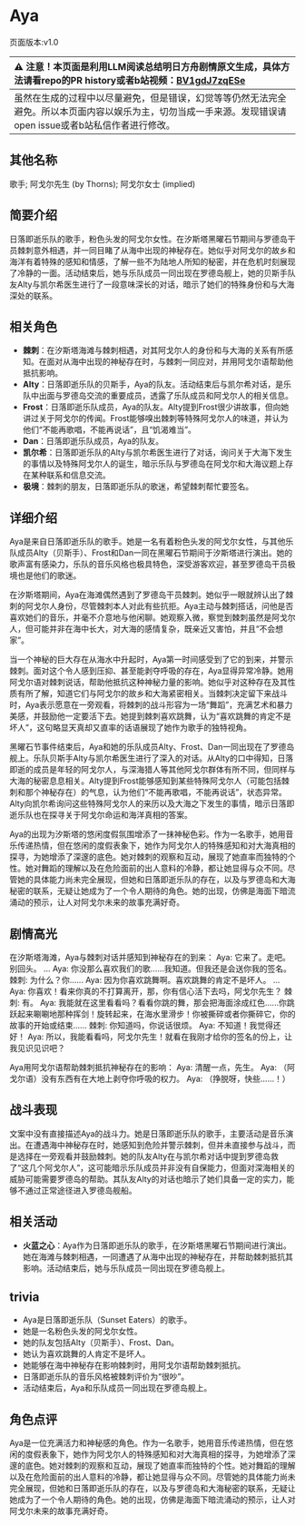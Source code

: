 # Aya
页面版本:v1.0
 

| :warning: 注意！本页面是利用LLM阅读总结明日方舟剧情原文生成，具体方法请看repo的PR history或者b站视频：[BV1gdJ7zqESe](https://www.bilibili.com/video/BV1gdJ7zqESe/)         |
|:----------------------------|
| 虽然在生成的过程中以尽量避免，但是错误，幻觉等等仍然无法完全避免。所以本页面内容以娱乐为主，切勿当成一手来源。发现错误请open issue或者b站私信作者进行修改。|



## 其他名称
歌手; 阿戈尔先生 (by Thorns); 阿戈尔女士 (implied)
## 简要介绍
日落即逝乐队的歌手，粉色头发的阿戈尔女性。在汐斯塔黑曜石节期间与罗德岛干员棘刺意外相遇，并一同目睹了从海中出现的神秘存在。她似乎对阿戈尔的故乡和海洋有着特殊的感知和情感，了解一些不为陆地人所知的秘密，并在危机时刻展现了冷静的一面。活动结束后，她与乐队成员一同出现在罗德岛舰上，她的贝斯手队友Alty与凯尔希医生进行了一段意味深长的对话，暗示了她们的特殊身份和与大海深处的联系。
## 相关角色
-   **棘刺**：在汐斯塔海滩与棘刺相遇，对其阿戈尔人的身份和与大海的关系有所感知。在面对从海中出现的神秘存在时，与棘刺一同应对，并用阿戈尔语帮助他抵抗影响。
-   **Alty**：日落即逝乐队的贝斯手，Aya的队友。活动结束后与凯尔希对话，是乐队中出面与罗德岛交流的重要成员，透露了乐队成员和阿戈尔人的相关信息。
-   **Frost**：日落即逝乐队成员，Aya的队友。Alty提到Frost很少讲故事，但向她讲过关于阿戈尔的传闻。Frost能够嗅出棘刺等特殊阿戈尔人的味道，并认为他们“不能再歌唱，不能再说话”，且“饥渴难当”。
-   **Dan**：日落即逝乐队成员，Aya的队友。
-   **凯尔希**：日落即逝乐队的Alty与凯尔希医生进行了对话，询问关于大海下发生的事情以及特殊阿戈尔人的诞生，暗示乐队与罗德岛在阿戈尔和大海议题上存在某种联系和信息交流。
-   **极境**：棘刺的朋友，日落即逝乐队的歌迷，希望棘刺帮忙要签名。
## 详细介绍
Aya是来自日落即逝乐队的歌手。她是一名有着粉色头发的阿戈尔女性，与其他乐队成员Alty（贝斯手）、Frost和Dan一同在黑曜石节期间于汐斯塔进行演出。她的歌声富有感染力，乐队的音乐风格也极具特色，深受游客欢迎，甚至罗德岛干员极境也是他们的歌迷。

在汐斯塔期间，Aya在海滩偶然遇到了罗德岛干员棘刺。她似乎一眼就辨认出了棘刺的阿戈尔人身份，尽管棘刺本人对此有些抗拒。Aya主动与棘刺搭话，问他是否喜欢她们的音乐，并毫不介意地与他闲聊。她观察入微，察觉到棘刺虽然是阿戈尔人，但可能并非在海中长大，对大海的感情复杂，既亲近又害怕，并且“不会想家”。

当一个神秘的巨大存在从海水中升起时，Aya第一时间感受到了它的到来，并警示棘刺。面对这个令人感到压抑、甚至能剥夺呼吸的存在，Aya显得异常冷静。她用阿戈尔语对棘刺说话，帮助他抵抗这种神秘力量的影响。她似乎对这种存在及其性质有所了解，知道它们与阿戈尔的故乡和大海紧密相关。当棘刺决定留下来战斗时，Aya表示愿意在一旁观看，将棘刺的战斗形容为一场“舞蹈”，充满艺术和暴力美感，并鼓励他一定要活下去。她提到棘刺喜欢跳舞，认为“喜欢跳舞的肯定不是坏人”，这句略显天真却又直率的话语展现了她作为歌手的独特视角。

黑曜石节事件结束后，Aya和她的乐队成员Alty、Frost、Dan一同出现在了罗德岛舰上。乐队贝斯手Alty与凯尔希医生进行了深入的对话。从Alty的口中得知，日落即逝的成员是年轻的阿戈尔人，与深海猎人等其他阿戈尔群体有所不同，但同样与大海的秘密息息相关。Alty提到Frost能够感知到某些特殊阿戈尔人（可能包括棘刺和那个神秘存在）的气息，认为他们“不能再歌唱，不能再说话”，状态异常。Alty向凯尔希询问这些特殊阿戈尔人的来历以及大海之下发生的事情，暗示日落即逝乐队也在探寻关于阿戈尔命运和海洋真相的答案。

Aya的出现为汐斯塔的悠闲度假氛围增添了一抹神秘色彩。作为一名歌手，她用音乐传递热情，但在悠闲的度假表象下，她作为阿戈尔人的特殊感知和对大海真相的探寻，为她增添了深邃的底色。她对棘刺的观察和互动，展现了她直率而独特的个性。她对舞蹈的理解以及在危险面前的出人意料的冷静，都让她显得与众不同。尽管她的具体能力尚未完全展现，但她和日落即逝乐队的存在，以及与罗德岛和大海秘密的联系，无疑让她成为了一个令人期待的角色。她的出现，仿佛是海面下暗流涌动的预示，让人对阿戈尔未来的故事充满好奇。
## 剧情高光
在汐斯塔海滩，Aya与棘刺对话并感知到神秘存在的到来：
Aya: 它来了。走吧。别回头。
...
Aya: 你没那么喜欢我们的歌......我知道。但我还是会送你我的签名。
棘刺: 为什么？你......
Aya: 因为你喜欢跳舞啊。喜欢跳舞的肯定不是坏人。
...
Aya: 你喜欢！看来你真的不打算离开，那，你有信心活下去吗，阿戈尔先生？
棘刺: 有。
Aya: 我能就在这里看看吗？看看你跳的舞，那会把海面涂成红色......你跳跃起来唰唰地那种挥剑！旋转起来，在海水里滑步！你被撕碎或者你撕碎它，你的故事的开始或结束......
棘刺: 你知道吗，你说话很烦。
Aya: 不知道！我觉得还好！
Aya: 所以，我能看看吗，阿戈尔先生！就看在我刚才给你的签名的份上，让我见识见识吧？

Aya用阿戈尔语帮助棘刺抵抗神秘存在的影响：
Aya: 清醒一点，先生。
Aya: （阿戈尔语）没有东西有在大地上剥夺你呼吸的权力。
Aya: （挣脱呀，快些......！）
## 战斗表现
文案中没有直接描述Aya的战斗力。她是日落即逝乐队的歌手，主要活动是音乐演出。在遭遇海中神秘存在时，她感知到危险并警示棘刺，但并未直接参与战斗，而是选择在一旁观看并鼓励棘刺。她的队友Alty在与凯尔希对话中提到罗德岛救了“这几个阿戈尔人”，这可能暗示乐队成员并非没有自保能力，但面对深海相关的威胁可能需要罗德岛的帮助。其队友Alty的对话也暗示了她们具备一定的实力，能够不通过正常途径进入罗德岛舰船。
## 相关活动
-   **火蓝之心**：Aya作为日落即逝乐队的歌手，在汐斯塔黑曜石节期间进行演出。她在海滩与棘刺相遇，一同遭遇了从海中出现的神秘存在，并帮助棘刺抵抗其影响。活动结束后，她与乐队成员一同出现在罗德岛舰上。
## trivia
*   Aya是日落即逝乐队（Sunset Eaters）的歌手。
*   她是一名粉色头发的阿戈尔女性。
*   她的队友包括Alty（贝斯手）、Frost、Dan。
*   她认为喜欢跳舞的人肯定不是坏人。
*   她能够在海中神秘存在影响棘刺时，用阿戈尔语帮助棘刺抵抗。
*   日落即逝乐队的音乐风格被棘刺评价为“很吵”。
*   活动结束后，Aya和乐队成员一同出现在罗德岛舰上。
## 角色点评
Aya是一位充满活力和神秘感的角色。作为一名歌手，她用音乐传递热情，但在悠闲的度假表象下，她作为阿戈尔人的特殊感知和对大海真相的探寻，为她增添了深邃的底色。她对棘刺的观察和互动，展现了她直率而独特的个性。她对舞蹈的理解以及在危险面前的出人意料的冷静，都让她显得与众不同。尽管她的具体能力尚未完全展现，但她和日落即逝乐队的存在，以及与罗德岛和大海秘密的联系，无疑让她成为了一个令人期待的角色。她的出现，仿佛是海面下暗流涌动的预示，让人对阿戈尔未来的故事充满好奇。